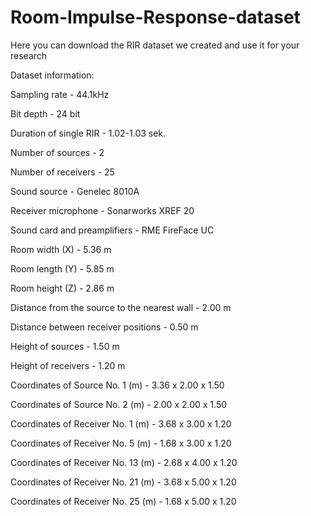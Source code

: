 # Room-Impulse-Response-dataset
Here you can download the RIR dataset we created and use it for your research

Dataset information:

Sampling rate   -   44.1kHz

Bit depth   - 24 bit

Duration of single RIR - 1.02-1.03 sek.

Number of sources   -   2

Number of receivers - 25

Sound source - Genelec 8010A

Receiver microphone - Sonarworks XREF 20

Sound card and preamplifiers - RME FireFace UC

Room width (X) - 5.36 m

Room length (Y) - 5.85 m

Room height (Z) - 2.86 m

Distance from the source to the nearest wall - 2.00 m

Distance between receiver positions - 0.50 m

Height of sources - 1.50 m

Height of receivers - 1.20 m

Coordinates of Source No. 1 (m) - 3.36 x 2.00 x 1.50

Coordinates of Source No. 2 (m) - 2.00 x 2.00 x 1.50

Coordinates of Receiver No. 1 (m) - 3.68 x 3.00 x 1.20

Coordinates of Receiver No. 5 (m) - 1.68 x 3.00 x 1.20

Coordinates of Receiver No. 13 (m) - 2.68 x 4.00 x 1.20

Coordinates of Receiver No. 21 (m) - 3.68 x 5.00 x 1.20

Coordinates of Receiver No. 25 (m) - 1.68 x 5.00 x 1.20
